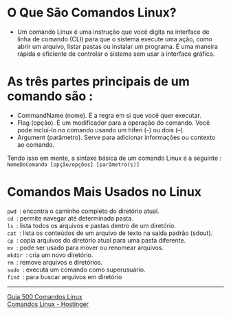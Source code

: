 # O Que São Comandos Linux?

- Um comando Linux é uma instrução que você digita na interface de linha de comando (CLI) para que o sistema execute uma ação, como abrir um arquivo, listar pastas ou instalar um programa. É uma maneira rápida e eficiente de controlar o sistema sem usar a interface gráfica.

# As três partes principais de um comando são : 

* CommandName (nome). É a regra em si que você quer executar.
* Flag (opção). É um modificador para a operação do comando. Você pode incluí-lo no comando usando um hífen (-) ou dois (–).
* Argument (parâmetro). Serve para adicionar informações ou contexto ao comando.

Tendo isso em mente, a sintaxe básica de um comando Linux é a seguinte :  ```NomeDoComando [opção/opções] [parâmetro(s)]```

# **Comandos Mais Usados no Linux**

 ```pwd ```:  encontra o caminho completo do diretório atual. <br>
 ```cd ```:  permite navegar até determinada pasta.<br>
 ```ls ```:  lista todos os arquivos e pastas dentro de um diretório.<br>
 ```cat ```:  lista os conteúdos de um arquivo de texto na saída padrão (sdout).<br>
 ```cp ```:  copia arquivos do diretório atual para uma pasta diferente.<br>
 ```mv ```:  pode ser usado para mover ou renomear arquivos.<br>
 ```mkdir ```:  cria um novo diretório.<br>
 ```rm ```:  remove arquivos e diretórios.<br>
 ```sudo ```:  executa um comando como superusuário.<br>
 ```find ```:  para buscar arquivos em diretório<br>


---

[Guia 500 Comandos Linux](https://www.linuxpro.com.br/dl/guia_500_comandos_Linux.pdf) <br>
[Comandos Linux - Hostinger](https://www.hostinger.com.br/tutoriais/comandos-linux)
